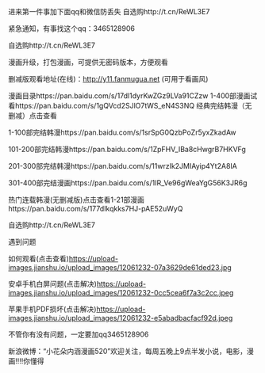 进来第一件事加下面qq和微信防丢失  自选购http://t.cn/ReWL3E7




紧急通知，有事找这个qq：3465128906

自选购http://t.cn/ReWL3E7


漫画升级，打包漫画，可提供无密码版本，方便观看



删减版观看地址(在线)：http://y11.fanmugua.net (可用于看画风)

漫画目录https://pan.baidu.com/s/17dl1dyrKwZGz9LVa91CZzw
1-400部漫画试看https://pan.baidu.com/s/1gQVcd2SJlO7tWS_eN4S3NQ
经典完结韩漫（无删减）点击查看


1-100部完结韩漫https://pan.baidu.com/s/1srSpG0QzbPoZr5yxZkadAw

101-200部完结韩漫https://pan.baidu.com/s/1ZpFHV_IBa8cHwgrB7HKVFg

201-300部完结韩漫https://pan.baidu.com/s/11wrzIk2JMIAyip4Yt2A8IA

301-400部完结漫画https://pan.baidu.com/s/1IR_Ve96gWeaYgG56K3JR6g


热门连载韩漫(无删减版)点击查看1-21部漫画https://pan.baidu.com/s/177dIkqkks7HJ-pAE52uWyQ




自选购http://t.cn/ReWL3E7



遇到问题


如何观看(点击查看)https://upload-images.jianshu.io/upload_images/12061232-07a3629de61ded23.jpg


安卓手机白屏问题(点击解决)https://upload-images.jianshu.io/upload_images/12061232-0cc5cea6f7a3c2cc.jpeg



苹果手机PDF损坏(点击解决)https://upload-images.jianshu.io/upload_images/12061232-e5abadbacfacf92d.jpeg


不管你有没有问题，一定要加qq3465128906



新浪微博：“小花朵内涵漫画520”欢迎关注，每周五晚上9点半发小说，电影，漫画!!!!你懂得
